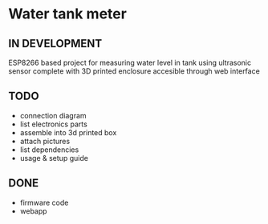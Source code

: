 # Water tank meter
 
## IN DEVELOPMENT

ESP8266 based project for measuring water level in tank using ultrasonic sensor complete with 3D printed enclosure accesible through web interface

## TODO

* connection diagram
* list electronics parts
* assemble into 3d printed box
* attach pictures
* list dependencies
* usage & setup guide 

## DONE

* firmware code
* webapp